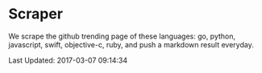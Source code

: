 # Scraper

We scrape the github trending page of these languages: go, python, javascript, swift, objective-c, ruby, and push a markdown result everyday.

Last Updated: 2017-03-07 09:14:34